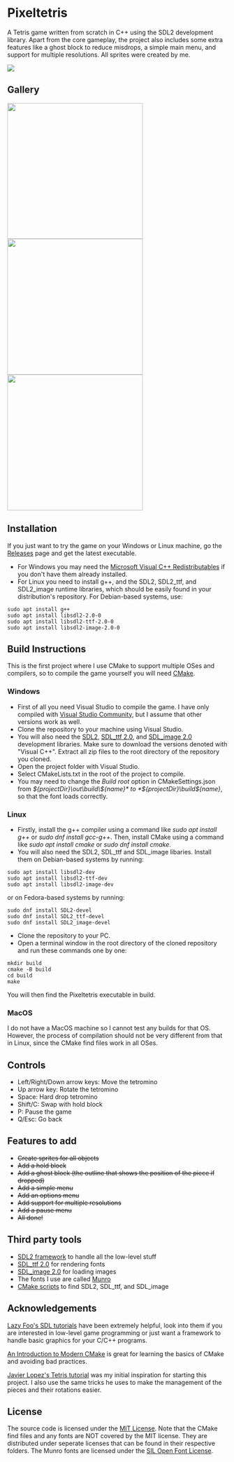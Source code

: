 # Pixeltetris
A Tetris game written from scratch in C++ using the SDL2 development library. Apart from the core gameplay, the project also includes some extra features like a ghost block to reduce misdrops, a simple main menu, and support for multiple resolutions. All sprites were created by me.

![](gallery/gameplay.gif)

## Gallery
<img src="gallery/mainmenu.png" width = "310"> <img src="gallery/options.png" width = "310"> <img src="gallery/pausemenu.png" width = "310">

## Installation
If you just want to try the game on your Windows or Linux machine, go the [Releases](https://github.com/jumpmanmv/pixeltetris/releases) page and get the latest executable.
- For Windows you may need the [Microsoft Visual C++ Redistributables](https://support.microsoft.com/en-us/topic/the-latest-supported-visual-c-downloads-2647da03-1eea-4433-9aff-95f26a218cc0) if you don't have them already installed.
- For Linux you need to install g++, and the SDL2, SDL2_ttf, and SDL2_image runtime libraries, which should be easily found in your distribution's repository. For Debian-based systems, use:
```
sudo apt install g++
sudo apt install libsdl2-2.0-0
sudo apt install libsdl2-ttf-2.0-0
sudo apt install libsdl2-image-2.0-0
```
## Build Instructions
This is the first project where I use CMake to support multiple OSes and compilers, so to compile the game yourself you will need [CMake](https://cmake.org/overview/).

### Windows
- First of all you need Visual Studio to compile the game. I have only compiled with [Visual Studio Community](https://visualstudio.microsoft.com/vs/community/), but I assume that other versions work as well.
- Clone the repository to your machine using Visual Studio.
- You will also need the [SDL2](https://www.libsdl.org/download-2.0.php), [SDL_ttf 2.0](https://www.libsdl.org/projects/SDL_ttf/), and [SDL_image 2.0](https://www.libsdl.org/projects/SDL_image/) development libraries. Make sure to download the versions denoted with "Visual C++". Extract all zip files to the root directory of the repository you cloned.
- Open the project folder with Visual Studio.
- Select CMakeLists.txt in the root of the project to compile.
- You may need to change the *Build root* option in CMakeSettings.json from *${projectDir}\out\build\${name}* to *${projectDir}\build\${name}*, so that the font loads correctly.

### Linux
- Firstly, install the g++ compiler using a command like *sudo apt install g++* or *sudo dnf install gcc-g++*. Then, install CMake using a command like *sudo apt install cmake* or *sudo dnf install cmake*.
- You will also need the SDL2, SDL_ttf and SDL_image libaries. Install them on Debian-based systems by running:
```
sudo apt install libsdl2-dev
sudo apt install libsdl2-ttf-dev
sudo apt install libsdl2-image-dev
```
or on Fedora-based systems by running:
```
sudo dnf install SDL2-devel
sudo dnf install SDL2_ttf-devel
sudo dnf install SDL2_image-devel
```
- Clone the repository to your PC.
- Open a terminal window in the root directory of the cloned repository and run these commands one by one:
```
mkdir build
cmake -B build
cd build
make
```
You will then find the Pixeltetris executable in build.

### MacOS
I do not have a MacOS machine so I cannot test any builds for that OS. However, the process of compilation should not be very different from that in Linux, since the CMake find files work in all OSes.

## Controls
- Left/Right/Down arrow keys: Move the tetromino
- Up arrow key: Rotate the tetromino
- Space: Hard drop tetromino
- Shift/C: Swap with hold block
- P: Pause the game
- Q/Esc: Go back

## Features to add
- ~~Create sprites for all objects~~
- ~~Add a hold block~~
- ~~Add a ghost block (the outline that shows the position of the piece if dropped)~~
- ~~Add a simple menu~~
- ~~Add an options menu~~
- ~~Add support for multiple resolutions~~
- ~~Add a pause menu~~
- ~~All done!~~

## Third party tools
- [SDL2 framework](https://www.libsdl.org/) to handle all the low-level stuff
- [SDL_ttf 2.0](https://www.libsdl.org/projects/SDL_ttf/) for rendering fonts
- [SDL_image 2.0](https://www.libsdl.org/projects/SDL_image/) for loading images
- The fonts I use are called [Munro](https://www.fontsquirrel.com/fonts/munro)
- [CMake scripts](https://github.com/tcbrindle/sdl2-cmake-scripts) to find SDL2, SDL_ttf, and SDL_image

## Acknowledgements
[Lazy Foo's SDL tutorials](https://lazyfoo.net/tutorials/SDL/index.php) have been extremely helpful, look into them if you are interested in low-level game programming or just want a framework to handle basic graphics for your C/C++ programs.

[An Introduction to Modern CMake](https://cliutils.gitlab.io/modern-cmake/) is great for learning the basics of CMake and avoiding bad practices.

[Javier Lopez's Tetris tutorial](https://javilop.com/gamedev/tetris-tutorial-in-c-platform-independent-focused-in-game-logic-for-beginners/#comments) was my initial inspiration for starting this project. I also use the same tricks he uses to make the management of the pieces and their rotations easier.

## License
The source code is licensed under the [MIT License](https://tldrlegal.com/license/mit-license). Note that the CMake find files and any fonts are NOT covered by the MIT license. They are distributed under seperate licenses that can be found in their respective folders. The Munro fonts are licensed under the [SIL Open Font License](http://scripts.sil.org/OFL).